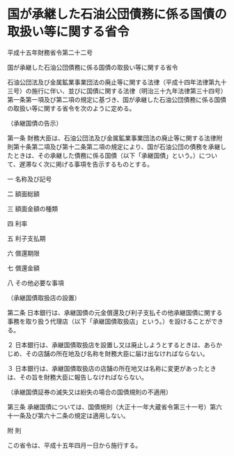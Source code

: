 # 国が承継した石油公団債務に係る国債の取扱い等に関する省令

平成十五年財務省令第二十二号

国が承継した石油公団債務に係る国債の取扱い等に関する省令

石油公団法及び金属鉱業事業団法の廃止等に関する法律（平成十四年法律第九十三号）の施行に伴い、並びに国債に関する法律（明治三十九年法律第三十四号）第一条第一項及び第二項の規定に基づき、国が承継した石油公団債務に係る国債の取扱い等に関する省令を次のように定める。

（承継国債の告示）

第一条 財務大臣は、石油公団法及び金属鉱業事業団法の廃止等に関する法律附則第十条第二項及び第十二条第二項の規定により、国が石油公団の債務を承継したときは、その承継した債務に係る国債（以下「承継国債」という。）について、遅滞なく次に掲げる事項を告示するものとする。

一 名称及び記号

二 額面総額

三 額面金額の種類

四 利率

五 利子支払期

六 償還期限

七 償還金額

八 その他必要な事項

（承継国債取扱店の設置）

第二条 日本銀行は、承継国債の元金償還及び利子支払その他承継国債に関する事務を取り扱う代理店（以下「承継国債取扱店」という。）を設けることができる。

２ 日本銀行は、承継国債取扱店を設置し又は廃止しようとするときは、あらかじめ、その店舗の所在地及び名称を財務大臣に届け出なければならない。

３ 日本銀行は、承継国債取扱店の店舗の所在地又は名称に変更があったときは、その旨を財務大臣に報告しなければならない。

（承継国債証券の滅失又は紛失の場合の国債規則の不適用）

第三条 承継国債については、国債規則（大正十一年大蔵省令第三十一号）第六十一条及び第六十二条の規定は適用しない。

附 則

この省令は、平成十五年四月一日から施行する。

